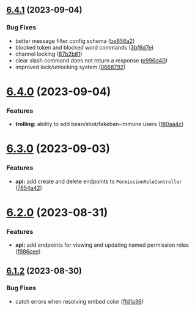 ## [6.4.1](https://github.com/onesoft-sudo/sudobot/compare/v6.4.0...v6.4.1) (2023-09-04)


### Bug Fixes

* better message filter config schema ([be856a2](https://github.com/onesoft-sudo/sudobot/commit/be856a2287d975e7748b55303a9b0b592c7742d1))
* blocked token and blocked word commands ([3bf6d7e](https://github.com/onesoft-sudo/sudobot/commit/3bf6d7e02b09e025dd756cb550b2846fe1ed4483))
* channel locking ([87b2b81](https://github.com/onesoft-sudo/sudobot/commit/87b2b8160872530328bbb6c76adb1e3a11ab367b))
* clear slash command does not return a response ([e996d40](https://github.com/onesoft-sudo/sudobot/commit/e996d40eae9ecd54b46cbd555b5ad1cbf1c52abc))
* improved lock/unlocking system ([0668792](https://github.com/onesoft-sudo/sudobot/commit/0668792c9e147e7fcd08ce7c3533b66b04ba03ce))



# [6.4.0](https://github.com/onesoft-sudo/sudobot/compare/v6.3.0...v6.4.0) (2023-09-04)


### Features

* **trolling:** ability to add bean/shot/fakeban-immune users ([180aa4c](https://github.com/onesoft-sudo/sudobot/commit/180aa4cb628f3b9e44f4e2ab94e5c57849bbd27c))



# [6.3.0](https://github.com/onesoft-sudo/sudobot/compare/v6.2.0...v6.3.0) (2023-09-03)


### Features

* **api:** add create and delete endpoints to `PermissionRoleController` ([7654a42](https://github.com/onesoft-sudo/sudobot/commit/7654a4215108332ae7e1ed78b30e204c3f2c51bf))



# [6.2.0](https://github.com/onesoft-sudo/sudobot/compare/v6.1.2...v6.2.0) (2023-08-31)


### Features

* **api:** add endpoints for viewing and updating named permission roles ([f986cee](https://github.com/onesoft-sudo/sudobot/commit/f986cee8786c63e301e73e14df9e8892520d90e1))



## [6.1.2](https://github.com/onesoft-sudo/sudobot/compare/v6.1.1...v6.1.2) (2023-08-30)


### Bug Fixes

* catch errors when resolving embed color ([ffd1a36](https://github.com/onesoft-sudo/sudobot/commit/ffd1a36541533a1c8ecbe01668ceb5e150dffd66))



